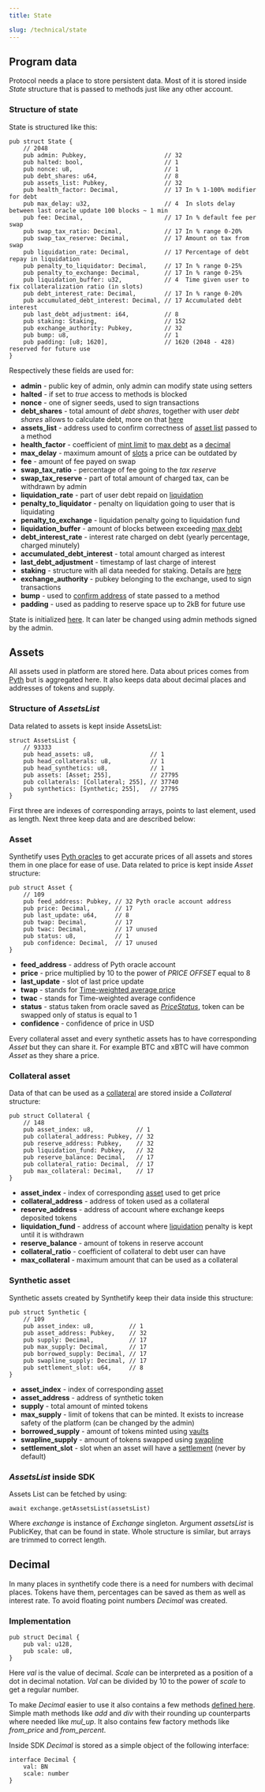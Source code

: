 ```yaml
---
title: State

slug: /technical/state 
---
```


## Program data

Protocol needs a place to store persistent data. Most of it is stored inside _State_ structure that is passed to methods just like any other account.

### Structure of state

State is structured like this:

    pub struct State {
        // 2048
        pub admin: Pubkey,                      // 32
        pub halted: bool,                       // 1
        pub nonce: u8,                          // 1
        pub debt_shares: u64,                   // 8
        pub assets_list: Pubkey,                // 32
        pub health_factor: Decimal,             // 17 In % 1-100% modifier for debt
        pub max_delay: u32,                     // 4  In slots delay between last oracle update 100 blocks ~ 1 min
        pub fee: Decimal,                       // 17 In % default fee per swap
        pub swap_tax_ratio: Decimal,            // 17 In % range 0-20%
        pub swap_tax_reserve: Decimal,          // 17 Amount on tax from swap
        pub liquidation_rate: Decimal,          // 17 Percentage of debt repay in liquidation
        pub penalty_to_liquidator: Decimal,     // 17 In % range 0-25%
        pub penalty_to_exchange: Decimal,       // 17 In % range 0-25%
        pub liquidation_buffer: u32,            // 4  Time given user to fix collateralization ratio (in slots)
        pub debt_interest_rate: Decimal,        // 17 In % range 0-20%
        pub accumulated_debt_interest: Decimal, // 17 Accumulated debt interest
        pub last_debt_adjustment: i64,          // 8
        pub staking: Staking,                   // 152
        pub exchange_authority: Pubkey,         // 32
        pub bump: u8,                           // 1
        pub padding: [u8; 1620],                // 1620 (2048 - 428) reserved for future use
    }

Respectively these fields are used for:
  * **admin** - public key of admin, only admin can modify state using setters
  * **halted** - if set to _true_ access to methods is blocked
  * **nonce** - one of signer seeds, used to sign transactions
  * **debt_shares** - total amount of _debt shares_, together with user _debt shares_ allows to calculate debt, more on that [here](/docs/technical/synthetics#debt)
  * **assets_list** - address used to confirm correctness of [asset list](/docs/technical/state#structure-of-assetslist) passed to a method
  * **health_factor** - coefficient of [mint limit](/docs/glossary#mint-limit) to [max debt](/docs/glossary#max-debt) as a [decimal](#decimal)
  * **max_delay** - maximum amount of [slots](https://docs.solana.com/terminology#slot) a price can be outdated by
  * **fee** - amount of fee payed on swap
  * **swap_tax_ratio** - percentage of fee going to the _tax reserve_
  * **swap_tax_reserve** - part of total amount of charged tax, can be withdrawn by admin
  * **liquidation_rate** - part of user debt repaid on [liquidation](/docs/technical/collateral#liquidation)
  * **penalty_to_liquidator** - penalty on liquidation going to user that is liquidating
  * **penalty_to_exchange** - liquidation penalty going to liquidation fund
  * **liquidation_buffer** - amount of blocks between exceeding [max debt](/docs/glossary/max-debt)
  * **debt_interest_rate** - interest rate charged on debt (yearly percentage, charged minutely)
  * **accumulated_debt_interest** - total amount charged as interest
  * **last_debt_adjustment** - timestamp of last charge of interest
  * **staking** - structure with all data needed for staking. Details are [here](/docs/technical/staking)
  * **exchange_authority** - pubkey belonging to the exchange, used to sign transactions
  * **bump** - used to [confirm address](https://docs.solana.com/developing/programming-model/calling-between-programs#hash-based-generated-program-addresses) of state passed to a method
  * **padding** - used as padding to reserve space up to 2kB for future use


State is initialized [here](https://github.com/Synthetify/synthetify-protocol/blob/8bd95bc1f4f31f8e774b2b02d1866abbe35404a5/programs/exchange/src/lib.rs#L180-L239). It can later be changed using admin methods signed by the admin.


## Assets

All assets used in platform are stored here. Data about prices comes from [Pyth](https://pyth.network/) but is aggregated here. It also keeps data about decimal places and addresses of tokens and supply.

### Structure of _AssetsList_

Data related to assets is kept inside AssetsList:

    struct AssetsList {
        // 93333
        pub head_assets: u8,                // 1
        pub head_collaterals: u8,           // 1
        pub head_synthetics: u8,            // 1
        pub assets: [Asset; 255],           // 27795
        pub collaterals: [Collateral; 255], // 37740
        pub synthetics: [Synthetic; 255],   // 27795
    }

First three are indexes of corresponding arrays, points to last element, used as length. Next three keep data and are described below:


### Asset

Synthetify uses [Pyth oracles](https://pyth.network/) to get accurate prices of all assets and stores them in one place for ease of use. Data related to price is kept inside _Asset_ structure: 

    pub struct Asset {
        // 109
        pub feed_address: Pubkey, // 32 Pyth oracle account address
        pub price: Decimal,       // 17
        pub last_update: u64,     // 8
        pub twap: Decimal,        // 17
        pub twac: Decimal,        // 17 unused
        pub status: u8,           // 1
        pub confidence: Decimal,  // 17 unused
    }

* **feed_address** - address of Pyth oracle account
* **price** - price multiplied by 10 to the power of _PRICE OFFSET_ equal to 8
* **last_update** - slot of last price update
* **twap** - stands for [Time-weighted average price](https://en.wikipedia.org/wiki/Time-weighted_average_price)
* **twac** - stands for Time-weighted average confidence
* **status** - status taken from oracle saved as [_PriceStatus_](https://github.com/Synthetify/synthetify-protocol/blob/8bd95bc1f4f31f8e774b2b02d1866abbe35404a5/programs/pyth/src/pc.rs#L14-L19), token can be swapped only of status is equal to 1
* **confidence** - confidence of price in USD

Every collateral asset and every synthetic assets has to have corresponding _Asset_ but they can share it. For example BTC and xBTC will have common _Asset_ as they share a price.


### Collateral asset

Data of that can be used as a [collateral](/docs/technical/collateral) are stored inside a _Collateral_ structure:

    pub struct Collateral {
        // 148
        pub asset_index: u8,            // 1
        pub collateral_address: Pubkey, // 32
        pub reserve_address: Pubkey,    // 32
        pub liquidation_fund: Pubkey,   // 32
        pub reserve_balance: Decimal,   // 17
        pub collateral_ratio: Decimal,  // 17
        pub max_collateral: Decimal,    // 17
    }

  * **asset_index** - index of corresponding [asset](#asset) used to get price
  * **collateral_address** - address of token used as a collateral
  * **reserve_address** - address of account where exchange keeps deposited tokens
  * **liquidation_fund** - address of account where [liquidation](/docs/technical/collateral#liquidation) penalty is kept until it is withdrawn
  * **reserve_balance** - amount of tokens in reserve account
  * **collateral_ratio** - coefficient of collateral to debt user can have
  * **max_collateral** - maximum amount that can be used as a collateral


### Synthetic asset

Synthetic assets created by Synthetify keep their data inside this structure:

    pub struct Synthetic {
        // 109
        pub asset_index: u8,          // 1
        pub asset_address: Pubkey,    // 32
        pub supply: Decimal,          // 17
        pub max_supply: Decimal,      // 17
        pub borrowed_supply: Decimal, // 17
        pub swapline_supply: Decimal, // 17
        pub settlement_slot: u64,     // 8
    }

* **asset_index** - index of corresponding [asset](#asset)
* **asset_address** - address of synthetic token
* **supply** - total amount of minted tokens
* **max_supply** - limit of tokens that can be minted. It exists to increase safety of the platform (can be changed by the admin)
* **borrowed_supply** - amount of tokens minted using [vaults](/docs/technical/vaults)
* **swapline_supply** - amount of tokens swapped using [swapline](/docs/technical/swapline)
* **settlement_slot** - slot when an asset will have a [settlement](/docs/technical/minting#settlement) (never by default)


### _AssetsList_ inside SDK

Assets List can be fetched by using: 

    await exchange.getAssetsList(assetsList)

Where _exchange_ is instance of _Exchange_ singleton. Argument _assetsList_ is PublicKey, that can be found in state. Whole structure is similar, but arrays are trimmed to correct length.


## Decimal
In many places in synthetify code there is a need for numbers with decimal places. Tokens have them, percentages can be saved as them as well as interest rate. To avoid floating point numbers _Decimal_ was created.

### Implementation

    pub struct Decimal {
        pub val: u128,
        pub scale: u8,
    }

  Here _val_ is the value of decimal. _Scale_ can be interpreted as a position of a dot in decimal notation. _Val_ can be divided by 10 to the power of _scale_ to get a regular number. 

  To make _Decimal_ easier to use it also contains a few methods [defined here](https://github.com/Synthetify/synthetify-protocol/blob/master/programs/exchange/src/decimal.rs). Simple math methods like _add_ and _div_ with their rounding up counterparts where needed like *mul_up*. It also contains few factory methods like *from_price* and *from_percent*.


Inside SDK _Decimal_ is stored as a simple object of the following interface:

    interface Decimal {
        val: BN
        scale: number
    }